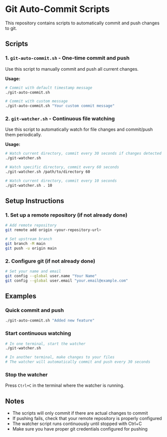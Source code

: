 # Git Auto-Commit Scripts

This repository contains scripts to automatically commit and push changes to git.

## Scripts

### 1. `git-auto-commit.sh` - One-time commit and push

Use this script to manually commit and push all current changes.

**Usage:**
```bash
# Commit with default timestamp message
./git-auto-commit.sh

# Commit with custom message
./git-auto-commit.sh "Your custom commit message"
```

### 2. `git-watcher.sh` - Continuous file watching

Use this script to automatically watch for file changes and commit/push them periodically.

**Usage:**
```bash
# Watch current directory, commit every 30 seconds if changes detected
./git-watcher.sh

# Watch specific directory, commit every 60 seconds
./git-watcher.sh /path/to/directory 60

# Watch current directory, commit every 10 seconds
./git-watcher.sh . 10
```

## Setup Instructions

### 1. Set up a remote repository (if not already done)

```bash
# Add remote repository
git remote add origin <your-repository-url>

# Set upstream branch
git branch -M main
git push -u origin main
```

### 2. Configure git (if not already done)

```bash
# Set your name and email
git config --global user.name "Your Name"
git config --global user.email "your.email@example.com"
```

## Examples

### Quick commit and push
```bash
./git-auto-commit.sh "Added new feature"
```

### Start continuous watching
```bash
# In one terminal, start the watcher
./git-watcher.sh

# In another terminal, make changes to your files
# The watcher will automatically commit and push every 30 seconds
```

### Stop the watcher
Press `Ctrl+C` in the terminal where the watcher is running.

## Notes

- The scripts will only commit if there are actual changes to commit
- If pushing fails, check that your remote repository is properly configured
- The watcher script runs continuously until stopped with Ctrl+C
- Make sure you have proper git credentials configured for pushing
